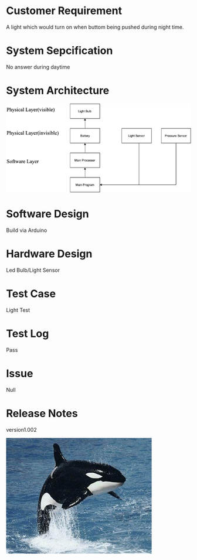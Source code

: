 # Customer Requirement
A light which would turn on when buttom being pushed during night time.

# System Sepcification
No answer during daytime

# System Architecture
![image](https://github.com/pyqqc/IB-Computer-Science/blob/master/Untitled%20Diagram.png)

# Software Design
Build via Arduino

# Hardware Design
Led Bulb/Light Sensor

# Test Case
Light Test


# Test Log
Pass

# Issue
Null


# Release Notes
version1.002

![image](https://github.com/pyqqc/IB-Computer-Science/blob/master/%E4%B8%8B%E8%BD%BD.jpg?raw=true)
